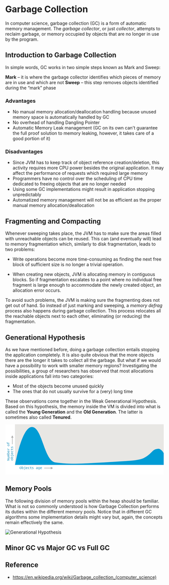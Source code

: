# Garbage Collection

In computer science, garbage collection (GC) is a form of automatic memory management. The _garbage collector_, or just _collector_, attempts to reclaim garbage, or memory occupied by objects that are no longer in use by the program.

## Introduction to Garbage Collection

In simple words, GC works in two simple steps known as Mark and Sweep:

**Mark** – it is where the garbage collector identifies which pieces of memory are in use and which are not
**Sweep** – this step removes objects identified during the “mark” phase

### Advantages

- No manual memory allocation/deallocation handling because unused memory space is automatically handled by GC
- No overhead of handling Dangling Pointer
- Automatic Memory Leak management (GC on its own can't guarantee the full proof solution to memory leaking, however, it takes care of a good portion of it)

### Disadvantages

- Since JVM has to keep track of object reference creation/deletion, this activity requires more CPU power besides the original application. It may affect the performance of requests which required large memory
- Programmers have no control over the scheduling of CPU time dedicated to freeing objects that are no longer needed
- Using some GC implementations might result in application stopping unpredictably
- Automatized memory management will not be as efficient as the proper manual memory allocation/deallocation

## Fragmenting and Compacting

Whenever sweeping takes place, the JVM has to make sure the areas filled with unreachable objects can be reused. This can (and eventually will) lead to memory fragmentation which, similarly to disk fragmentation, leads to two problems:

- Write operations become more time-consuming as finding the next free block of sufficient size is no longer a trivial operation.

- When creating new objects, JVM is allocating memory in contiguous blocks. So if fragmentation escalates to a point where no individual free fragment is large enough to accommodate the newly created object, an allocation error occurs.

To avoid such problems, the JVM is making sure the fragmenting does not get out of hand. So instead of just marking and sweeping, a _memory defrag_ process also happens during garbage collection. This process relocates all the reachable objects next to each other, eliminating (or reducing) the fragmentation.

## Generational Hypothesis

As we have mentioned before, doing a garbage collection entails stopping the application completely. It is also quite obvious that the more objects there are the longer it takes to collect all the garbage. But what if we would have a possibility to work with smaller memory regions? Investigating the possibilities, a group of researchers has observed that most allocations inside applications fall into two categories:

- Most of the objects become unused quickly
- The ones that do not usually survive for a (very) long time

These observations come together in the Weak Generational Hypothesis. Based on this hypothesis, the memory inside the VM is divided into what is called the **Young Generation** and the **Old Generation**. The latter is sometimes also called **Tenured**.

![Generational Hypothesis](../../../images/object-age-based-on-GC-generation-generational-hypothesis.png)

## Memory Pools

The following division of memory pools within the heap should be familiar. What is not so commonly understood is how Garbage Collection performs its duties within the different memory pools. Notice that in different GC algorithms some implementation details might vary but, again, the concepts remain effectively the same.

![Generational Hypothesis](../../../java-heap-eden-survivor-old.png)

## Minor GC vs Major GC vs Full GC

## Reference

- <https://en.wikipedia.org/wiki/Garbage_collection_(computer_science)>
